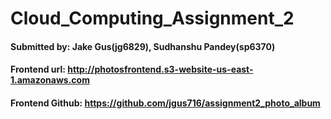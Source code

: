 # Cloud_Computing_Assignment_2
#### Submitted by: Jake Gus(jg6829), Sudhanshu Pandey(sp6370)
#### Frontend url: http://photosfrontend.s3-website-us-east-1.amazonaws.com
#### Frontend Github: https://github.com/jgus716/assignment2_photo_album
####
